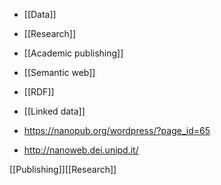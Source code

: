   - [[Data]]
  - [[Research]]
  - [[Academic publishing]]
  - [[Semantic web]]
  - [[RDF]]
  - [[Linked data]]

  - https://nanopub.org/wordpress/?page_id=65
  - http://nanoweb.dei.unipd.it/

[[Publishing]][[Research]]